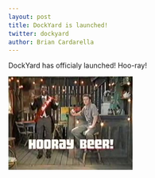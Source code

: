```yaml
---
layout: post
title: DockYard is launched!
twitter: dockyard
author: Brian Cardarella
---
```


DockYard has officialy launched! Hoo-ray!

![Hoo-ray!](/images/hooraybeer.jpg)

